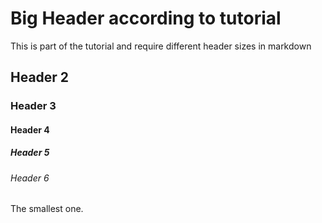 # Big Header according to tutorial
This is part of the tutorial and require different header sizes in markdown

## Header 2
### Header 3
#### Header 4
##### Header 5
###### Header 6
The smallest one.
